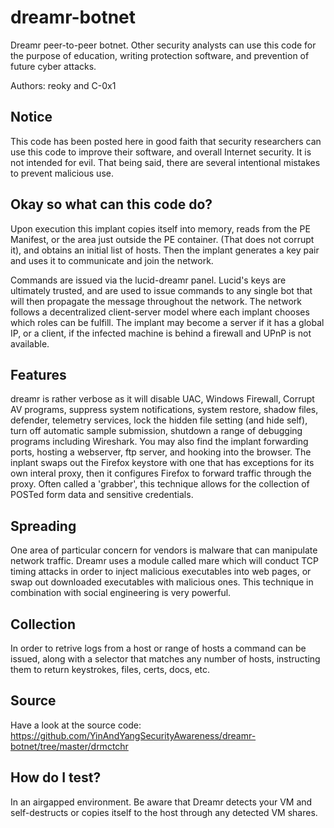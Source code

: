 # dreamr-botnet
Dreamr peer-to-peer botnet. Other security analysts can use this code for the purpose of education, writing protection software, and prevention of future cyber attacks.

Authors:
reoky and C-0x1

## Notice
This code has been posted here in good faith that security researchers can use this code to improve their software, and overall Internet security. It is not intended for evil. That being said, there are several intentional mistakes to prevent malicious use.

## Okay so what can this code do?
Upon execution this implant copies itself into memory, reads from the PE Manifest, or the area just outside the PE container. (That does not corrupt it), and obtains an initial list of hosts. Then the implant generates a key pair and uses it to communicate and join the network.

Commands are issued via the lucid-dreamr panel. Lucid's keys are ultimately trusted, and are used to issue commands to any single bot that will then propagate the message throughout the network. The network follows a decentralized client-server model where each implant chooses which roles can be fulfill. The implant may become a server if it has a global IP, or a client, if the infected machine is behind a firewall and UPnP is not available. 

## Features
dreamr is rather verbose as it will disable UAC, Windows Firewall, Corrupt AV programs, suppress system notifications, system restore, shadow files, defender, telemetry services, lock the hidden file setting (and hide self), turn off automatic sample submission, shutdown a range of debugging programs including Wireshark.
You may also find the implant forwarding ports, hosting a webserver, ftp server, and hooking into the browser. The inplant swaps out the Firefox keystore with one that has exceptions for its own interal proxy, then it configures Firefox to forward traffic through the proxy. Often called a 'grabber', this technique allows for the collection of POSTed form data and sensitive credentials.

## Spreading
One area of particular concern for vendors is malware that can manipulate network traffic. Dreamr uses a module called mare which will conduct TCP timing attacks in order to inject malicious executables into web pages, or swap out downloaded executables with malicious ones. This technique in combination with social engineering is very powerful.

## Collection
In order to retrive logs from a host or range of hosts a command can be issued, along with a selector that matches any number of hosts, instructing them to return keystrokes, files, certs, docs, etc.

## Source
Have a look at the source code: https://github.com/YinAndYangSecurityAwareness/dreamr-botnet/tree/master/drmctchr

## How do I test?
In an airgapped environment. Be aware that Dreamr detects your VM and self-destructs or copies itself to the host through any detected VM shares.
